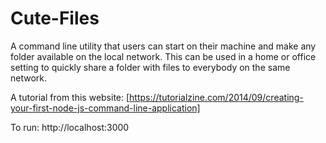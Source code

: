 # Cute-Files
A command line utility that users can start on their machine and make any folder available on the local network. This can be used in a home or office setting to quickly share a folder with files to everybody on the same network.

A tutorial from this website: [https://tutorialzine.com/2014/09/creating-your-first-node-js-command-line-application]


To run: http://localhost:3000
